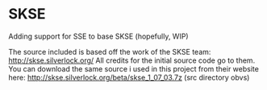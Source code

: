 # SKSE
Adding support for SSE to base SKSE (hopefully, WIP)

The source included is based off the work of the SKSE team: http://skse.silverlock.org/
All credits for the initial source code go to them.
You can download the same source i used in this project from their website here: http://skse.silverlock.org/beta/skse_1_07_03.7z (src directory obvs)
